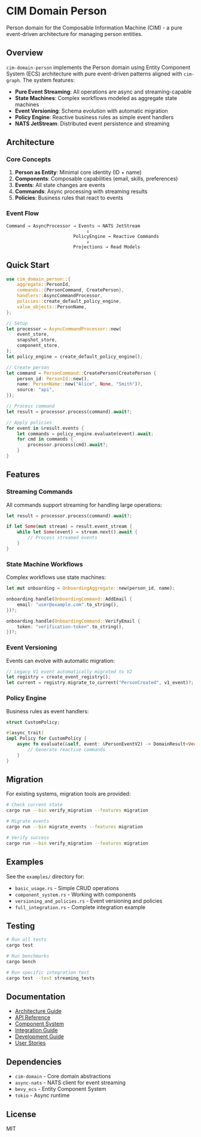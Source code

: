 # CIM Domain Person

Person domain for the Composable Information Machine (CIM) - a pure event-driven architecture for managing person entities.

## Overview

`cim-domain-person` implements the Person domain using Entity Component System (ECS) architecture with pure event-driven patterns aligned with `cim-graph`. The system features:

- **Pure Event Streaming**: All operations are async and streaming-capable
- **State Machines**: Complex workflows modeled as aggregate state machines
- **Event Versioning**: Schema evolution with automatic migration
- **Policy Engine**: Reactive business rules as simple event handlers
- **NATS JetStream**: Distributed event persistence and streaming

## Architecture

### Core Concepts

1. **Person as Entity**: Minimal core identity (ID + name)
2. **Components**: Composable capabilities (email, skills, preferences)
3. **Events**: All state changes are events
4. **Commands**: Async processing with streaming results
5. **Policies**: Business rules that react to events

### Event Flow

```
Command → AsyncProcessor → Events → NATS JetStream
                              ↓
                         PolicyEngine → Reactive Commands
                              ↓
                         Projections → Read Models
```

## Quick Start

```rust
use cim_domain_person::{
    aggregate::PersonId,
    commands::{PersonCommand, CreatePerson},
    handlers::AsyncCommandProcessor,
    policies::create_default_policy_engine,
    value_objects::PersonName,
};

// Setup
let processor = AsyncCommandProcessor::new(
    event_store,
    snapshot_store,
    component_store,
);
let policy_engine = create_default_policy_engine();

// Create person
let command = PersonCommand::CreatePerson(CreatePerson {
    person_id: PersonId::new(),
    name: PersonName::new("Alice", None, "Smith")?,
    source: "api",
});

// Process command
let result = processor.process(command).await?;

// Apply policies
for event in &result.events {
    let commands = policy_engine.evaluate(event).await;
    for cmd in commands {
        processor.process(cmd).await?;
    }
}
```

## Features

### Streaming Commands

All commands support streaming for handling large operations:

```rust
let result = processor.process(command).await?;

if let Some(mut stream) = result.event_stream {
    while let Some(event) = stream.next().await {
        // Process streamed events
    }
}
```

### State Machine Workflows

Complex workflows use state machines:

```rust
let mut onboarding = OnboardingAggregate::new(person_id, name);

onboarding.handle(OnboardingCommand::AddEmail {
    email: "user@example.com".to_string(),
})?;

onboarding.handle(OnboardingCommand::VerifyEmail {
    token: "verification-token".to_string(),
})?;
```

### Event Versioning

Events can evolve with automatic migration:

```rust
// Legacy V1 event automatically migrated to V2
let registry = create_event_registry();
let current = registry.migrate_to_current("PersonCreated", v1_event)?;
```

### Policy Engine

Business rules as event handlers:

```rust
struct CustomPolicy;

#[async_trait]
impl Policy for CustomPolicy {
    async fn evaluate(&self, event: &PersonEventV2) -> DomainResult<Vec<PersonCommand>> {
        // Generate reactive commands
    }
}
```

## Migration

For existing systems, migration tools are provided:

```bash
# Check current state
cargo run --bin verify_migration --features migration

# Migrate events
cargo run --bin migrate_events --features migration

# Verify success
cargo run --bin verify_migration --features migration
```

## Examples

See the `examples/` directory for:
- `basic_usage.rs` - Simple CRUD operations
- `component_system.rs` - Working with components
- `versioning_and_policies.rs` - Event versioning and policies
- `full_integration.rs` - Complete integration example

## Testing

```bash
# Run all tests
cargo test

# Run benchmarks
cargo bench

# Run specific integration test
cargo test --test streaming_tests
```

## Documentation

- [Architecture Guide](doc/architecture.md)
- [API Reference](doc/api-reference.md)
- [Component System](doc/components.md)
- [Integration Guide](doc/integration.md)
- [Development Guide](doc/development.md)
- [User Stories](doc/user-stories.md)

## Dependencies

- `cim-domain` - Core domain abstractions
- `async-nats` - NATS client for event streaming
- `bevy_ecs` - Entity Component System
- `tokio` - Async runtime

## License

MIT